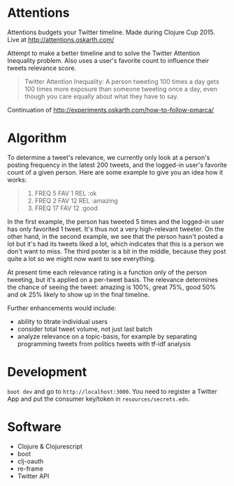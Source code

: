 # Attentions

Attentions budgets your Twitter timeline. Made during Clojure Cup 2015. Live at http://attentions.oskarth.com/

Attempt to make a better timeline and to solve the Twitter Attention Inequality problem. Also uses a user's favorite count to influence their tweets relevance score.

> Twitter Attention Inequality: A person tweeting 100 times a day gets 100 times more exposure than someone tweeting once a day, even though you care equally about what they have to say.

Continuation of http://experiments.oskarth.com/how-to-follow-pmarca/

# Algorithm

To determine a tweet's relevance, we currently only look at a person's posting
frequency in the latest 200 tweets, and the logged-in user's favorite count of a
given person. Here are some example to give you an idea how it works:

> 1. FREQ 5 FAV 1 REL :ok
> 2. FREQ 2 FAV 12 REL :amazing
> 3. FREQ 17 FAV 12 :good

In the first example, the person has tweeted 5 times and the logged-in user has
only favorited 1 tweet. It's thus not a very high-relevant tweeter. On the other
hand, in the second example, we see that the person hasn't posted a lot but it's
had its tweets liked a lot, which indicates that this is a person we don't want
to miss. The third poster is a bit in the middle, because they post quite a lot
so we might now want to see everything.

At present time each relevance rating is a function only of the person tweeting,
but it's applied on a per-tweet basis. The relevance determines the chance of
seeing the tweet: amazing is 100%, great 75%, good 50% and ok 25% likely to show
up in the final timeline.

Further enhancements would include:

- ability to titrate individual users
- consider total tweet volume, not just last batch
- analyze relevance on a topic-basis, for example by separating programming tweets from politics tweets with tf-idf analysis

# Development

`boot dev` and go to ``http://localhost:3000``. You need to register a Twitter App and put the consumer key/token in ``resources/secrets.edn``.

# Software

- Clojure & Clojurescript
- boot
- clj-oauth
- re-frame
- Twitter API
